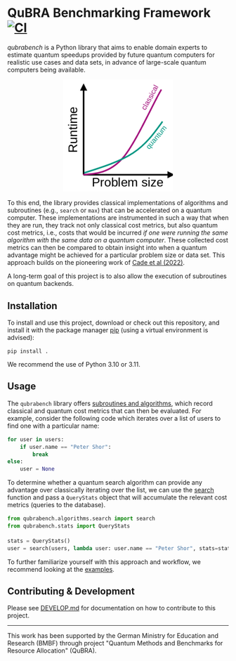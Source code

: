 # QuBRA Benchmarking Framework [![CI](../../actions/workflows/ci.yaml/badge.svg?branch=development)](../../actions/workflows/ci.yaml)

_qubrabench_ is a Python library that aims to enable domain experts to estimate quantum speedups provided by future quantum computers for realistic use cases and data sets, in advance of large-scale quantum computers being available.

<p align="center">
    <img src="docs/img/motivation.png" width="250px">
</p>

To this end, the library provides classical implementations of algorithms and subroutines (e.g., `search` or `max`) that can be accelerated on a quantum computer.
These implementations are instrumented in such a way that when they are run, they track not only classical cost metrics, but also quantum cost metrics, i.e., costs that would be incurred *if one were running the same algorithm with the same data on a quantum computer*.
These collected cost metrics can then be compared to obtain insight into when a quantum advantage might be achieved for a particular problem size or data set.
This approach builds on the pioneering work of [Cade et al (2022)](https://arxiv.org/abs/2203.04975).

A long-term goal of this project is to also allow the execution of subroutines on quantum backends.

## Installation

To install and use this project, download or check out this repository, and install it with the package manager [pip](https://pip.pypa.io/en/stable/) (using a virtual environment is advised):

```shell
pip install .
```

We recommend the use of Python 3.10 or 3.11.

## Usage

The `qubrabench` library offers [subroutines and algorithms](qubrabench/algorithms), which record classical and quantum cost metrics that can then be evaluated.
For example, consider the following code which iterates over a list of users to find one with a particular name:

```python
for user in users:
    if user.name == "Peter Shor":
        break
else:
    user = None
```

To determine whether a quantum search algorithm can provide any advantage over classically iterating over the list, we can use the [search](qubrabench/algorithms/search.py) function and pass a `QueryStats` object that will accumulate the relevant cost metrics (queries to the database).

```python
from qubrabench.algorithms.search import search
from qubrabench.stats import QueryStats

stats = QueryStats()
user = search(users, lambda user: user.name == "Peter Shor", stats=stats)
```

To further familiarize yourself with this approach and workflow, we recommend looking at the [examples](examples).

## Contributing & Development

Please see [DEVELOP.md](DEVELOP.md) for documentation on how to contribute to this project.

---

This work has been supported by the German Ministry for Education and Research (BMBF) through project "Quantum Methods and Benchmarks for Resource Allocation" (QuBRA).
